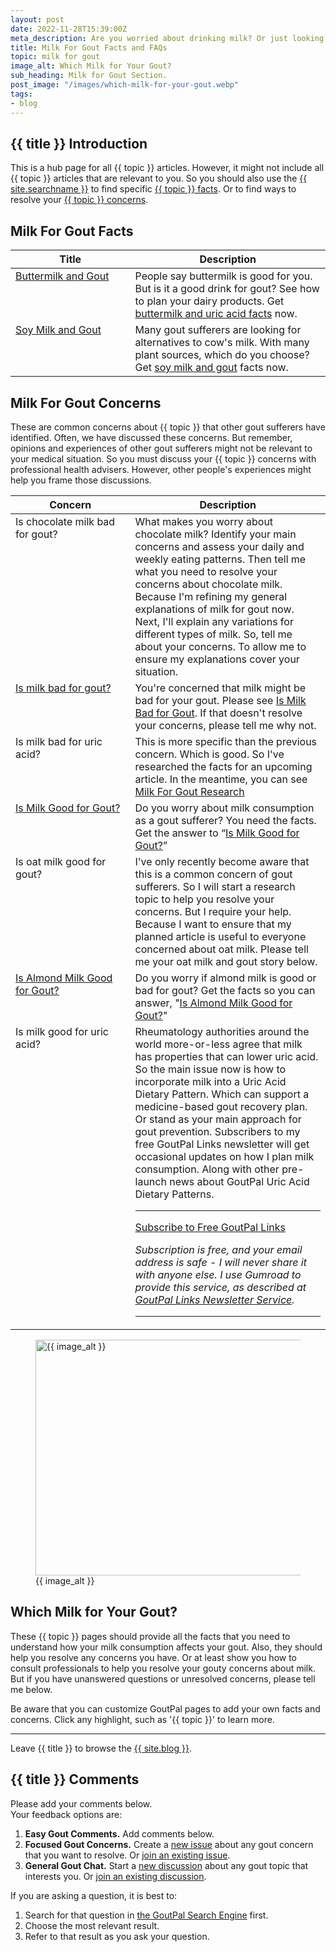 ```yaml
---
layout: post
date: 2022-11-28T15:39:00Z
meta_description: Are you worried about drinking milk? Or just looking for better gouty dietary patterns? You need the best milk for gout facts.
title: Milk For Gout Facts and FAQs
topic: milk for gout
image_alt: Which Milk for Your Gout?
sub_heading: Milk for Gout Section.
post_image: "/images/which-milk-for-your-gout.webp"
tags:
- blog
---
```

<h2 id="intro">{{ title }} Introduction</h2>

This is a hub page for all {{ topic }} articles. However, it might not include all {{ topic }} articles that are relevant to you. So you should also use the <a href="{{ site.searchurl }}">{{ site.searchname }}</a> to find specific <a href="#facts">{{ topic }} facts</a>. Or to find ways to resolve your <a href="#faqs">{{ topic }} concerns</a>.

<h2 id="facts">Milk For Gout Facts</h2>

<table id="fact-list" style="width: 100%;">
	<thead>
		<tr>
			<th style="width: 38%;">Title</th>
			<th style="width: 62%;">Description</th>
		</tr>
	</thead>
	<tbody style="vertical-align:top;">
		<tr id="buttermilk">
			<td><a href="/blog/buttermilk-and-uric-acid/">Buttermilk and Gout</a></td>
			<td>People say buttermilk is good for you. But is it a good drink for gout? See how to plan your dairy products. Get <a href="/blog/buttermilk-and-uric-acid/">buttermilk and uric acid facts</a> now.</td>
		</tr>
		<tr id="soy">
			<td><a href="/gout-resources/herbalist/65-plans/which-milk-is-good-for-gout/">Soy Milk and Gout</a></td>
			<td>Many gout sufferers are looking for alternatives to cow's milk. With many plant sources, which do you choose? Get <a href="/gout-resources/herbalist/65-plans/which-milk-is-good-for-gout/">soy milk and gout</a> facts now.</td>
		</tr>
	</tbody>
</table>

<h2 id="faqs">Milk For Gout Concerns</h2>
These are common concerns about {{ topic }} that other gout sufferers have identified. Often, we have discussed these concerns. But remember, opinions and experiences of other gout sufferers might not be relevant to your medical situation. So you must discuss your {{ topic }} concerns with professional health advisers. However, other people's experiences might help you frame those discussions.

<table id="faq-list" style="width: 100%;">
	<thead>
		<tr>
			<th style="width: 38%;">Concern</th>
			<th style="width: 62%;">Description</th>
		</tr>
	</thead>
	<tbody style="vertical-align:top;">
		<tr id="chocolate">
			<td>Is chocolate milk bad for gout?</td>
			<td>What makes you worry about chocolate milk? Identify your main concerns and assess your daily and weekly eating patterns. Then tell me what you need to resolve your concerns about chocolate milk. Because I'm refining my general explanations of milk for gout now. Next, I'll explain any variations for different types of milk. So, tell me about your concerns. To allow me to ensure my explanations cover your situation.</td>
		</tr>
		<tr id="gout-bad">
			<td><a href="/1046/where-is-milk-in-your-diet-for-gout/#bad">Is milk bad for gout?</a></td>
			<td>You're concerned that milk might be bad for your gout. Please see <a href="/1046/where-is-milk-in-your-diet-for-gout/#bad">Is Milk Bad for Gout</a>. If that doesn't resolve your concerns, please tell me why not.</td>
		</tr>
		<tr id="uric-bad">
			<td>Is milk bad for uric acid?</td>
			<td>This is more specific than the previous concern. Which is good. So I've researched the facts for an upcoming article. In the meantime, you can see <a href="https://goutpal.info/blog/milk-for-gout-research/">Milk For Gout Research</a></td>
		</tr>
		<tr id="gout-good">
			<td><a href="/1046/where-is-milk-in-your-diet-for-gout/">Is Milk Good for Gout?</a></td>
			<td>Do you worry about milk consumption as a gout sufferer? You need the facts. Get the answer to “<a href="/1046/where-is-milk-in-your-diet-for-gout/">Is Milk Good for Gout?</a>”</td>
		</tr>
		<tr id="oat">
			<td>Is oat milk good for gout?</td>
			<td>I've only recently become aware that this is a common concern of gout sufferers. So I will start a research topic to help you resolve your concerns. But I require your help. Because I want to ensure that my planned article is useful to everyone concerned about oat milk. Please tell me your oat milk and gout story below.</td>
		</tr>
		<tr id="almond">
			<td><a href="/10507/are-almonds-good-for-gout-foodies/almonds-and-almond-milk-for-gout-media/">Is Almond Milk Good for Gout?</a></td>
			<td>Do you worry if almond milk is good or bad for gout?  Get the facts so you can answer, "<a href="/10507/are-almonds-good-for-gout-foodies/almonds-and-almond-milk-for-gout-media/">Is Almond Milk Good for Gout?</a>"</td>
		</tr>
		<tr id="uric-good">
			<td>Is milk good for uric acid?</td>
			<td>Rheumatology authorities around the world more-or-less agree that milk has properties that can lower uric acid. So the main issue now is how to incorporate milk into a Uric Acid Dietary Pattern. Which can support a medicine-based gout recovery plan. Or stand as your main approach for gout prevention. Subscribers to my free GoutPal Links newsletter will get occasional updates on how I plan milk consumption. Along with other pre-launch news about GoutPal Uric Acid Dietary Patterns. 
<hr><a class="gumroad-button" href="https://keithctaylor.gumroad.com/l/rqmqt?a=888958067&wanted=true&price=0" data-gumroad-single-product="true" target="_blank">Subscribe to Free GoutPal Links <span class="gumroad-button-logo"></span></a>
<p><i>Subscription is free, and your email address is safe - I will never share it with anyone else. I use Gumroad to provide this service, as described at <a href="https://goutpal.com/blog/goutpal-notifications/">GoutPal Links Newsletter Service</a>.</i></p><hr></td>
		</tr>
	</tbody>
</table>
<figure id="image" class="inner">
<img src="{{ post_image }}" alt="{{ image_alt }}"  width="610" height="377">
  <figcaption>{{ image_alt }}</figcaption>
</figure>
<h2 id="next">Which Milk for Your Gout?</h2>

These {{ topic }} pages should provide all the facts that you need to understand how your milk consumption affects your gout. Also, they should help you resolve any concerns you have. Or at least show you how to consult professionals to help you resolve your gouty concerns about milk. But if you have unanswered questions or unresolved concerns, please tell me below.

Be aware that you can customize GoutPal pages to add your own facts and concerns. Click any highlight, such as '{{ topic }}' to learn more.
<hr>
Leave {{ title }} to browse the <a href="/blog">{{ site.blog }}</a>.

<h2 id="comments">{{ title }} Comments</h2>
<p>Please add your comments below.<br />
Your feedback options are:</p>
<ol>
<li><b>Easy Gout Comments.</b> Add comments below.</li>
<li><b>Focused Gout Concerns.</b> Create a <a href="https://github.com/kct2020/goutpal-com-skeleventy/issues/new/choose">new issue</a> about any gout concern that you want to resolve. Or <a href="https://github.com/kct2020/goutpal-com-skeleventy/issues">join an existing issue</a>.</li>
<li><b>General Gout Chat.</b> Start a <a href="https://github.com/kct2020/goutpal-com-skeleventy/discussions/new">new discussion</a> about any gout topic that interests you. Or <a href="https://github.com/kct2020/goutpal-com-skeleventy/discussions">join an existing discussion</a>.</li>
</ol>
<p>If you are asking a question, it is best to:</p>
<ol>
<li>Search for that question in <a href="https://cse.google.com/cse?cof=FORID:0&cx=partner-pub-4857169685716700:9780732506">the GoutPal Search Engine</a> first.</li>
<li>Choose the most relevant result.</li>
<li>Refer to that result as you ask your question.</li>
</ol>
<script src="https://giscus.app/client.js"
        data-repo="kct2020/goutpal-com-skeleventy"
        data-repo-id="R_kgDOGVSRQQ"
        data-category="GoutPal Links Comments🗣"
        data-category-id="DIC_kwDOGVSRQc4CRbFp"
        data-mapping="title"
        data-strict="0"
        data-reactions-enabled="1"
        data-emit-metadata="1"
        data-input-position="top"
        data-theme="light_tritanopia"
        data-lang="en"
        data-loading="lazy"
        crossorigin="anonymous"
        async>
</script>
